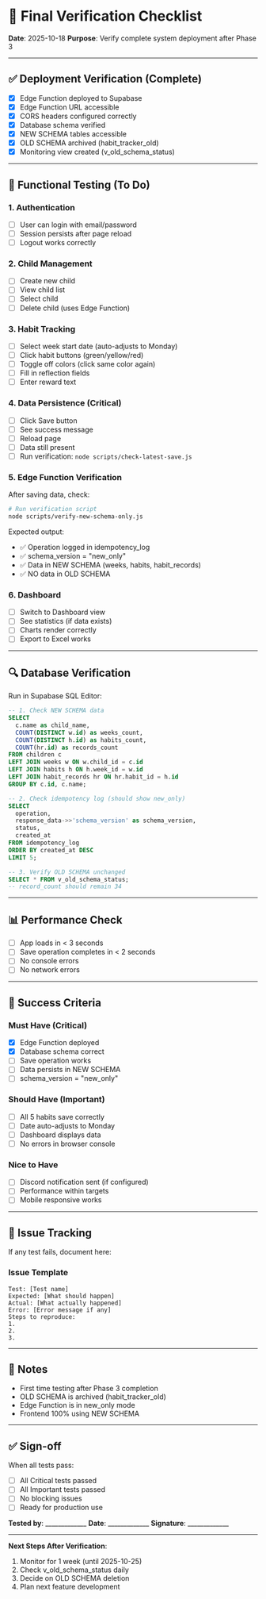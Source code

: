 # 🎯 Final Verification Checklist

**Date**: 2025-10-18
**Purpose**: Verify complete system deployment after Phase 3

---

## ✅ Deployment Verification (Complete)

- [x] Edge Function deployed to Supabase
- [x] Edge Function URL accessible
- [x] CORS headers configured correctly
- [x] Database schema verified
- [x] NEW SCHEMA tables accessible
- [x] OLD SCHEMA archived (habit_tracker_old)
- [x] Monitoring view created (v_old_schema_status)

---

## 🧪 Functional Testing (To Do)

### 1. Authentication
- [ ] User can login with email/password
- [ ] Session persists after page reload
- [ ] Logout works correctly

### 2. Child Management
- [ ] Create new child
- [ ] View child list
- [ ] Select child
- [ ] Delete child (uses Edge Function)

### 3. Habit Tracking
- [ ] Select week start date (auto-adjusts to Monday)
- [ ] Click habit buttons (green/yellow/red)
- [ ] Toggle off colors (click same color again)
- [ ] Fill in reflection fields
- [ ] Enter reward text

### 4. Data Persistence (Critical)
- [ ] Click Save button
- [ ] See success message
- [ ] Reload page
- [ ] Data still present
- [ ] Run verification: `node scripts/check-latest-save.js`

### 5. Edge Function Verification
After saving data, check:

```bash
# Run verification script
node scripts/verify-new-schema-only.js
```

Expected output:
- ✅ Operation logged in idempotency_log
- ✅ schema_version = "new_only"
- ✅ Data in NEW SCHEMA (weeks, habits, habit_records)
- ✅ NO data in OLD SCHEMA

### 6. Dashboard
- [ ] Switch to Dashboard view
- [ ] See statistics (if data exists)
- [ ] Charts render correctly
- [ ] Export to Excel works

---

## 🔍 Database Verification

Run in Supabase SQL Editor:

```sql
-- 1. Check NEW SCHEMA data
SELECT
  c.name as child_name,
  COUNT(DISTINCT w.id) as weeks_count,
  COUNT(DISTINCT h.id) as habits_count,
  COUNT(hr.id) as records_count
FROM children c
LEFT JOIN weeks w ON w.child_id = c.id
LEFT JOIN habits h ON h.week_id = w.id
LEFT JOIN habit_records hr ON hr.habit_id = h.id
GROUP BY c.id, c.name;

-- 2. Check idempotency log (should show new_only)
SELECT
  operation,
  response_data->>'schema_version' as schema_version,
  status,
  created_at
FROM idempotency_log
ORDER BY created_at DESC
LIMIT 5;

-- 3. Verify OLD SCHEMA unchanged
SELECT * FROM v_old_schema_status;
-- record_count should remain 34
```

---

## 📊 Performance Check

- [ ] App loads in < 3 seconds
- [ ] Save operation completes in < 2 seconds
- [ ] No console errors
- [ ] No network errors

---

## 🎯 Success Criteria

### Must Have (Critical)
- [x] Edge Function deployed
- [x] Database schema correct
- [ ] Save operation works
- [ ] Data persists in NEW SCHEMA
- [ ] schema_version = "new_only"

### Should Have (Important)
- [ ] All 5 habits save correctly
- [ ] Date auto-adjusts to Monday
- [ ] Dashboard displays data
- [ ] No errors in browser console

### Nice to Have
- [ ] Discord notification sent (if configured)
- [ ] Performance within targets
- [ ] Mobile responsive works

---

## 🚨 Issue Tracking

If any test fails, document here:

### Issue Template
```
Test: [Test name]
Expected: [What should happen]
Actual: [What actually happened]
Error: [Error message if any]
Steps to reproduce:
1.
2.
3.
```

---

## 📝 Notes

- First time testing after Phase 3 completion
- OLD SCHEMA is archived (habit_tracker_old)
- Edge Function is in new_only mode
- Frontend 100% using NEW SCHEMA

---

## ✅ Sign-off

When all tests pass:

- [ ] All Critical tests passed
- [ ] All Important tests passed
- [ ] No blocking issues
- [ ] Ready for production use

**Tested by**: _____________
**Date**: _____________
**Signature**: _____________

---

**Next Steps After Verification**:
1. Monitor for 1 week (until 2025-10-25)
2. Check v_old_schema_status daily
3. Decide on OLD SCHEMA deletion
4. Plan next feature development
